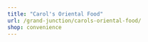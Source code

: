 ```yaml
---
title: "Carol's Oriental Food"
url: /grand-junction/carols-oriental-food/
shop: convenience
---
```

